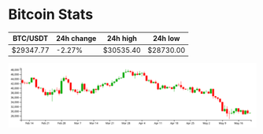 # Bitcoin Stats

BTC/USDT|24h change|24h high|24h low|
|---|---|---|---|
|$29347.77|-2.27%|$30535.40|$28730.00|

<img src="./chart.svg">
